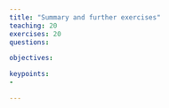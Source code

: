 ```yaml
---
title: "Summary and further exercises"
teaching: 20
exercises: 20
questions:

objectives:

keypoints:
-

---
```

